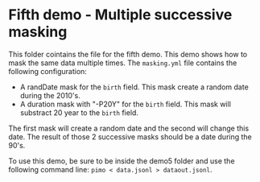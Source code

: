 # Fifth demo - Multiple successive masking

This folder cointains the file for the fifth demo. This demo shows how to mask the same data multiple times. The `masking.yml` file contains the following configuration:

* A randDate mask for the `birth` field. This mask create a random date during the 2010's.
* A duration mask with "-P20Y" for the `birth` field. This mask will substract 20 year to the `birth` field.

The first mask will create a random date and the second will change this date. The result of those 2 successive masks should be a date during the 90's.

To use this demo, be sure to be inside the demo5 folder and use the following command line: `pimo < data.jsonl > dataout.jsonl`.
